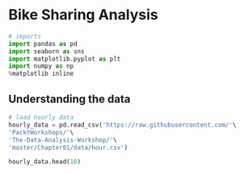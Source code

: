 # Bike Sharing Analysis

```python
# imports
import pandas as pd
import seaborn as sns
import matplotlib.pyplot as plt
import numpy as np
%matplotlib inline
```

## Understanding the data
```python
# load hourly data
hourly_data = pd.read_csv('https://raw.githubusercontent.com/'\
'PacktWorkshops/'\
'The-Data-Analysis-Workshop/'\
'master/Chapter01/data/hour.csv')
```

```python
hourly_data.head(10)
```
